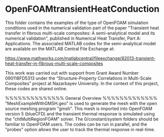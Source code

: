 # OpenFOAMtransientHeatConduction

This folder contains the examples of the type of OpenFOAM simulation conditions used in the numerical validation part of 
the paper "Transient heat transfer in fibrous multi-scale composites: A semi-analytical model and its
numerical validation", published in Numerical Heat Transfer, Part A: Applications. The associated MATLAB codes for the
semi-analytical model are available on the MATLAB Central File Exchange at:

https://www.mathworks.com/matlabcentral/fileexchange/82013-transient-heat-transfer-in-fibrous-multi-scale-composites

This work was carried out with support from Grant Award Number 090118FD5313 
under the “Structure-Property Correlations in Multi-Scale Composites” 
project at Nazarbayev University. In the context of this project, these codes
are shared online.



%%%%%%%%%%%%%% General Overview %%%%%%%%%%%%%
"MeshExampleWithGMSH.geo" is used to generate the mesh with the open source
meshing program "gmsh". This mesh is imported into OpenFOAM version 5 (blueCFD)
and the transient thermal response is simulated using the "chtMultiRegionFOAM" solver.
The 0/constant/system folders should be familiar to OpenFOAM users. The codes 
can be run in parallel, and the "probes" option allows the user
to track the thermal response in real-time.
